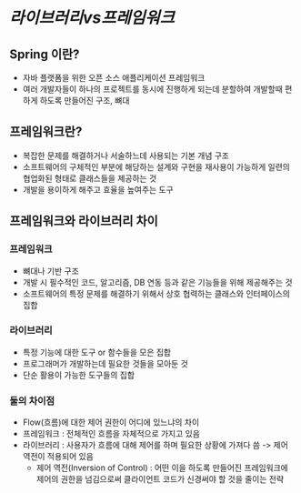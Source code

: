 # _라이브러리vs프레임워크_

## Spring 이란?

- 자바 플랫폼을 위한 오픈 소스 애플리케이션 프레임워크
- 여러 개발자들이 하나의 프로젝트를 동시에 진행하게 되는데 분할하여 개발할때 편하게 하도록 만들어진 구조, 뼈대

## 프레임워크란?

- 복잡한 문제를 해결하거나 서술하느데 사용되는 기본 개념 구조
- 소프트웨어의 구체적인 부분에 해당하는 설계와 구현을 재사용이 가능하게 일련의 협업화된 형태로 클래스들을 제공하는 것
- 개발을 용이하게 해주고 효율을 높여주는 도구

## 프레임워크와 라이브러리 차이

### 프레임워크

- 뼈대나 기반 구조
- 개발 시 필수적인 코드, 알고리즘, DB 연동 등과 같은 기능들을 위해 제공해주는 것
- 소프트웨어의 특정 문제를 해결하기 위해서 상호 협력하는 클래스와 인터페이스의 집합

### 라이브러리

- 특정 기능에 대한 도구 or 함수들을 모은 집합
- 프로그래머가 개발하는데 필요한 것들을 모아둔 것
- 단순 활용이 가능한 도구들의 집합

### 둘의 차이점

- Flow(흐름)에 대한 제어 권한이 어디에 있느냐의 차이
- 프레임워크 : 전체적인 흐름을 자체적으로 가지고 있음
- 라이브러리 : 사용자가 흐름에 대해 제어를 하며 필요한 상황에 가져다 씀
  -> 제어 역전이 적용되어 있음
  - 제어 역전(Inversion of Control) : 어떤 이을 하도록 만들어진 프레임워크에 제어의 권한을 넘김으로써 클라이언트 코드가 신경써야 할 것을 줄이는 전략
